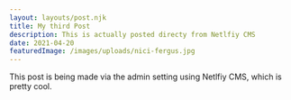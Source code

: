 ```yaml
---
layout: layouts/post.njk
title: My third Post
description: This is actually posted directy from Netlfiy CMS
date: 2021-04-20
featuredImage: /images/uploads/nici-fergus.jpg
---
```

This post is being made via the admin setting using Netlfiy CMS, which is pretty cool.